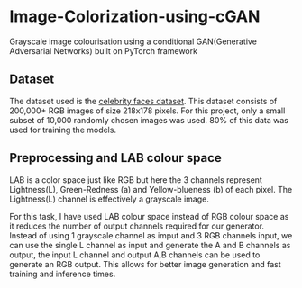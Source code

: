# Image-Colorization-using-cGAN
Grayscale image colourisation using a conditional GAN(Generative Adversarial Networks) built on PyTorch framework

## Dataset 
The dataset used is the [celebrity faces dataset](https://www.kaggle.com/datasets/jessicali9530/celeba-dataset). This dataset consists of 200,000+ RGB images of size 218x178 pixels. For this project, only a small subset of 10,000 randomly chosen images was used. 80% of this data was used for training the models.

## Preprocessing and LAB colour space
LAB is a color space just like RGB but here the 3 channels represent Lightness(L), Green-Redness (a) and Yellow-blueness (b) of each pixel. The Lightness(L) channel is effectively a grayscale image.

For this task, I have used LAB colour space instead of RGB colour space as it reduces the number of output channels required for our generator. Instead of using 1 grayscale channel as imput and 3 RGB channels input, we can use the single L channel as input and generate the A and B channels as output, the input L channel and output A,B channels can be used to generate an RGB output. This allows for better image generation and fast training and inference times.
